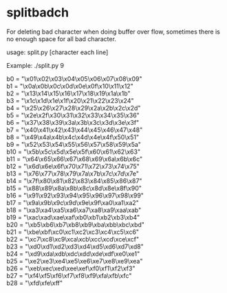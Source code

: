 # splitbadch
For deleting bad character when doing buffer over flow, sometimes there is no enough space for all bad character.

usage: split.py [character each line]

Example: ./split.py 9

b0 = "\x01\x02\x03\x04\x05\x06\x07\x08\x09"  
b1 = "\x0a\x0b\x0c\x0d\x0e\x0f\x10\x11\x12"  
b2 = "\x13\x14\x15\x16\x17\x18\x19\x1a\x1b"  
b3 = "\x1c\x1d\x1e\x1f\x20\x21\x22\x23\x24"  
b4 = "\x25\x26\x27\x28\x29\x2a\x2b\x2c\x2d"  
b5 = "\x2e\x2f\x30\x31\x32\x33\x34\x35\x36"  
b6 = "\x37\x38\x39\x3a\x3b\x3c\x3d\x3e\x3f"  
b7 = "\x40\x41\x42\x43\x44\x45\x46\x47\x48"  
b8 = "\x49\x4a\x4b\x4c\x4d\x4e\x4f\x50\x51"  
b9 = "\x52\x53\x54\x55\x56\x57\x58\x59\x5a"  
b10 = "\x5b\x5c\x5d\x5e\x5f\x60\x61\x62\x63"  
b11 = "\x64\x65\x66\x67\x68\x69\x6a\x6b\x6c"  
b12 = "\x6d\x6e\x6f\x70\x71\x72\x73\x74\x75"  
b13 = "\x76\x77\x78\x79\x7a\x7b\x7c\x7d\x7e"  
b14 = "\x7f\x80\x81\x82\x83\x84\x85\x86\x87"  
b15 = "\x88\x89\x8a\x8b\x8c\x8d\x8e\x8f\x90"  
b16 = "\x91\x92\x93\x94\x95\x96\x97\x98\x99"  
b17 = "\x9a\x9b\x9c\x9d\x9e\x9f\xa0\xa1\xa2"  
b18 = "\xa3\xa4\xa5\xa6\xa7\xa8\xa9\xaa\xab"  
b19 = "\xac\xad\xae\xaf\xb0\xb1\xb2\xb3\xb4"  
b20 = "\xb5\xb6\xb7\xb8\xb9\xba\xbb\xbc\xbd"  
b21 = "\xbe\xbf\xc0\xc1\xc2\xc3\xc4\xc5\xc6"  
b22 = "\xc7\xc8\xc9\xca\xcb\xcc\xcd\xce\xcf"  
b23 = "\xd0\xd1\xd2\xd3\xd4\xd5\xd6\xd7\xd8"  
b24 = "\xd9\xda\xdb\xdc\xdd\xde\xdf\xe0\xe1"  
b25 = "\xe2\xe3\xe4\xe5\xe6\xe7\xe8\xe9\xea"  
b26 = "\xeb\xec\xed\xee\xef\xf0\xf1\xf2\xf3"  
b27 = "\xf4\xf5\xf6\xf7\xf8\xf9\xfa\xfb\xfc"  
b28 = "\xfd\xfe\xff"
